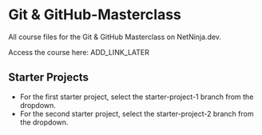 # Git & GitHub-Masterclass
All course files for the Git &amp; GitHub Masterclass on NetNinja.dev.

Access the course here: ADD_LINK_LATER

## Starter Projects
- For the first starter project, select the starter-project-1 branch from the dropdown.
- For the second starter project, select the starter-project-2 branch from the dropdown.
